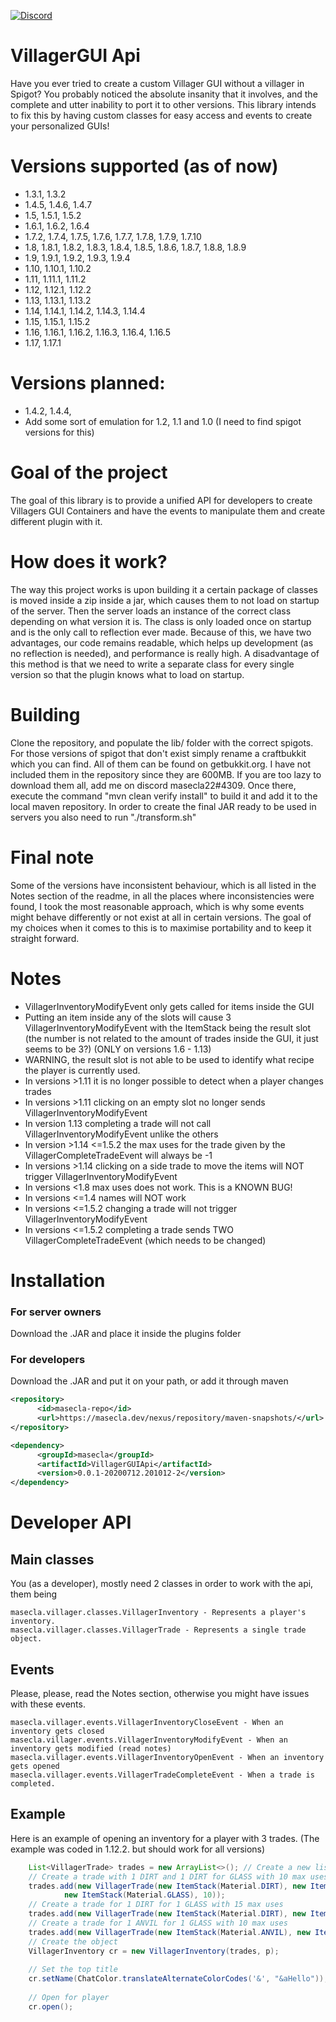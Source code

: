 [![Discord](https://img.shields.io/discord/459964296143699970.svg?label=&logo=discord&logoColor=ffffff&color=7389D8&labelColor=6A7EC2)](https://discord.gg/FdMjWSP)

# VillagerGUI Api
Have you ever tried to create a custom Villager GUI without a villager in Spigot? You probably noticed the absolute insanity that it involves, and the complete and utter inability to port it to other versions. This library intends to fix this by having custom classes for easy access and events to create your personalized GUIs!

# Versions supported (as of now)
  - 1.3.1, 1.3.2
  - 1.4.5, 1.4.6, 1.4.7
  - 1.5, 1.5.1, 1.5.2
  - 1.6.1, 1.6.2, 1.6.4
  - 1.7.2, 1.7.4, 1.7.5, 1.7.6, 1.7.7, 1.7.8, 1.7.9, 1.7.10
  - 1.8, 1.8.1, 1.8.2, 1.8.3, 1.8.4, 1.8.5, 1.8.6, 1.8.7, 1.8.8, 1.8.9
  - 1.9, 1.9.1, 1.9.2, 1.9.3, 1.9.4
  - 1.10, 1.10.1, 1.10.2
  - 1.11, 1.11.1, 1.11.2
  - 1.12, 1.12.1, 1.12.2
  - 1.13, 1.13.1, 1.13.2
  - 1.14, 1.14.1, 1.14.2, 1.14.3, 1.14.4
  - 1.15, 1.15.1, 1.15.2
  - 1.16, 1.16.1, 1.16.2, 1.16.3, 1.16.4, 1.16.5
  - 1.17, 1.17.1

# Versions planned:
  - 1.4.2, 1.4.4, 
  - Add some sort of emulation for 1.2, 1.1 and 1.0 (I need to find spigot versions for this)

# Goal of the project
The goal of this library is to provide a unified API for developers to create Villagers GUI Containers and have the events to manipulate them and create different plugin with it. 

# How does it work?
The way this project works is upon building it a certain package of classes is moved inside a zip inside a jar, which causes them to not load on startup of the server. Then the server loads an instance of the correct class depending on what version it is. The class is only loaded once on startup and is the only call to reflection ever made. Because of this, we have two advantages, our code remains readable, which helps up development (as no reflection is needed), and performance is really high. A disadvantage of this method is that we need to write a separate class for every single version so that the plugin knows what to load on startup.

# Building
Clone the repository, and populate the lib/ folder with the correct spigots. For those versions of spigot that don't exist simply rename a craftbukkit which you can find. All of them can be found on getbukkit.org. I have not included them in the repository since they are 600MB. If you are too lazy to download them all, add me on discord masecla22#4309.
Once there, execute the command "mvn clean verify install" to build it and add it to the local maven repository. In order to create the final JAR ready to be used in servers you also need to run "./transform.sh"


# Final note
Some of the versions have inconsistent behaviour, which is all listed in the Notes section of the readme, in all the places where inconsistencies were found, I took the most reasonable approach, which is why some events might behave differently or not exist at all in certain versions. The goal of my choices when it comes to this is to maximise portability and to keep it straight forward. 

# Notes
  - VillagerInventoryModifyEvent only gets called for items inside the GUI
  - Putting an item inside any of the slots will cause 3 VillagerInventoryModifyEvent with the ItemStack being the result slot (the number is not related to the amount of trades inside the GUI, it just seems to be 3?) (ONLY on versions 1.6 - 1.13)
  - WARNING, the result slot is not able to be used to identify what recipe the player is currently used.
  - In versions >1.11 it is no longer possible to detect when a player changes trades
  - In versions >1.11 clicking on an empty slot no longer sends VillagerInventoryModifyEvent
  - In version 1.13 completing a trade will not call VillagerInventoryModifyEvent unlike the others
  - In version >1.14 <=1.5.2 the max uses for the trade given by the VillagerCompleteTradeEvent will always be -1
  - In versions >1.14 clicking on a side trade to move the items will NOT trigger VillagerInventoryModifyEvent
  - In versions <1.8 max uses does not work. This is a KNOWN BUG!
  - In versions <=1.4 names will NOT work
  - In versions <=1.5.2 changing a trade will not trigger VillagerInventoryModifyEvent
  - In versions <=1.5.2 completing a trade sends TWO VillagerCompleteTradeEvent (which needs to be changed)


# Installation
### For server owners
Download the .JAR and place it inside the plugins folder
### For developers
Download the .JAR and put it on your path, or add it through maven
```xml
<repository>
      <id>masecla-repo</id>
      <url>https://masecla.dev/nexus/repository/maven-snapshots/</url>
</repository>
```
```xml
<dependency>
      <groupId>masecla</groupId>
      <artifactId>VillagerGUIApi</artifactId>
      <version>0.0.1-20200712.201012-2</version>
</dependency>
```

# Developer API
## Main classes
You (as a developer), mostly need 2 classes in order to work with the api, them being
```
masecla.villager.classes.VillagerInventory - Represents a player's inventory.
masecla.villager.classes.VillagerTrade - Represents a single trade object.
```
## Events
Please, please, read the Notes section, otherwise you might have issues with these events.
```
masecla.villager.events.VillagerInventoryCloseEvent - When an inventory gets closed
masecla.villager.events.VillagerInventoryModifyEvent - When an inventory gets modified (read notes)
masecla.villager.events.VillagerInventoryOpenEvent - When an inventory gets opened
masecla.villager.events.VillagerTradeCompleteEvent - When a trade is completed.
```

## Example
Here is an example of opening an inventory for a player with 3 trades. (The example was coded in 1.12.2. but should work for all versions)
```java
    List<VillagerTrade> trades = new ArrayList<>(); // Create a new list of items
    // Create a trade with 1 DIRT and 1 DIRT for GLASS with 10 max uses
    trades.add(new VillagerTrade(new ItemStack(Material.DIRT), new ItemStack(Material.DIRT),
            new ItemStack(Material.GLASS), 10));
    // Create a trade for 1 DIRT for 1 GLASS with 15 max uses
    trades.add(new VillagerTrade(new ItemStack(Material.DIRT), new ItemStack(Material.GLASS), 15));
    // Create a trade for 1 ANVIL for 1 GLASS with 10 max uses 
    trades.add(new VillagerTrade(new ItemStack(Material.ANVIL), new ItemStack(Material.GLASS), 10));
    // Create the object
    VillagerInventory cr = new VillagerInventory(trades, p);
    
    // Set the top title
    cr.setName(ChatColor.translateAlternateColorCodes('&', "&aHello"));
    
    // Open for player
    cr.open();
```



